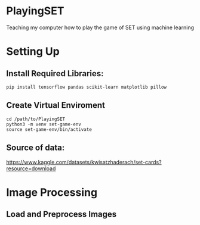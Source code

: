 # PlayingSET
Teaching my computer how to play the game of SET using machine learning

# Setting Up
## Install Required Libraries:
```
pip install tensorflow pandas scikit-learn matplotlib pillow
```

## Create Virtual Enviroment
```
cd /path/to/PlayingSET
python3 -m venv set-game-env
source set-game-env/bin/activate
```

## Source of data:
https://www.kaggle.com/datasets/kwisatzhaderach/set-cards?resource=download

# Image Processing
## Load and Preprocess Images
